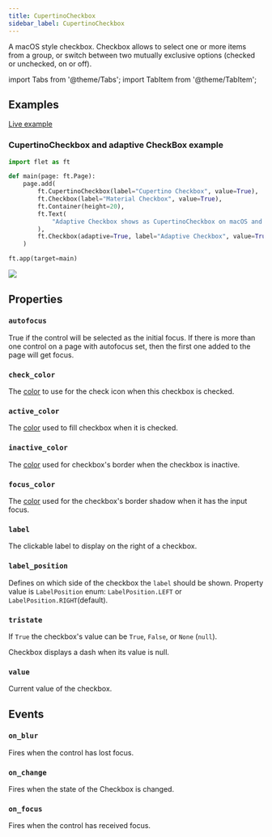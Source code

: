 ```yaml
---
title: CupertinoCheckbox
sidebar_label: CupertinoCheckbox
---
```


A macOS style checkbox. Checkbox allows to select one or more items from a group, or switch between two mutually exclusive options (checked or unchecked, on or off).

import Tabs from '@theme/Tabs';
import TabItem from '@theme/TabItem';

## Examples

[Live example](https://flet-controls-gallery.fly.dev/input/cupertinocheckbox)

### CupertinoCheckbox and adaptive CheckBox example

<Tabs groupId="language">
  <TabItem value="python" label="Python" default>

```python
import flet as ft

def main(page: ft.Page):
    page.add(
        ft.CupertinoCheckbox(label="Cupertino Checkbox", value=True),
        ft.Checkbox(label="Material Checkbox", value=True),
        ft.Container(height=20),
        ft.Text(
            "Adaptive Checkbox shows as CupertinoCheckbox on macOS and iOS and as Checkbox on other platforms:"
        ),
        ft.Checkbox(adaptive=True, label="Adaptive Checkbox", value=True),
    )

ft.app(target=main)
```
  </TabItem>
</Tabs>

<img src="/img/docs/controls/cupertinocheckbox/cupertinocheckbox.png" className="screenshot-70" />

## Properties

### `autofocus`

True if the control will be selected as the initial focus. If there is more than one control on a page with autofocus set, then the first one added to the page will get focus.

### `check_color`

The [color](/docs/reference/colors) to use for the check icon when this checkbox is checked.

### `active_color`

The [color](/docs/reference/colors) used to fill checkbox when it is checked.

### `inactive_color`

The [color](/docs/reference/colors) used for checkbox's border when the checkbox is inactive.

### `focus_color`

The [color](/docs/reference/colors) used for the checkbox's border shadow when it has the input focus.

### `label`

The clickable label to display on the right of a checkbox.

### `label_position`

Defines on which side of the checkbox the `label` should be shown. Property value is `LabelPosition` enum: `LabelPosition.LEFT` or `LabelPosition.RIGHT`(default).

### `tristate`

If `True` the checkbox's value can be `True`, `False`, or `None` (`null`).

Checkbox displays a dash when its value is null.

### `value`

Current value of the checkbox.

## Events

### `on_blur`

Fires when the control has lost focus.

### `on_change`

Fires when the state of the Checkbox is changed.

### `on_focus`

Fires when the control has received focus.
